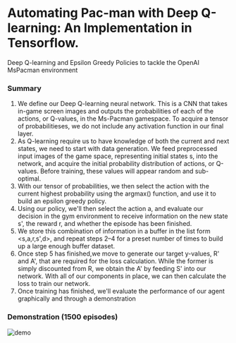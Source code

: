 # Automating Pac-man with Deep Q-learning: An Implementation in Tensorflow.
Deep Q-learning and Epsilon Greedy Policies to tackle the OpenAI MsPacman environment

### Summary

1. We define our Deep Q-learning neural network. This is a CNN that takes in-game screen images and outputs the probabilities of each of the actions, or Q-values, in the Ms-Pacman gamespace. To acquire a tensor of probabilitieses, we do not include any activation function in our final layer.
2. As Q-learning require us to have knowledge of both the current and next states, we need to start with data generation. We feed preprocessed input images of the game space, representing initial states s, into the network, and acquire the initial probability distribution of actions, or Q-values. Before training, these values will appear random and sub-optimal.
3. With our tensor of probabilities, we then select the action with the current highest probability using the argmax() function, and use it to build an epsilon greedy policy.
4. Using our policy, we'll then select the action a, and evaluate our decision in the gym environment to receive information on the new state s', the reward r, and whether the episode has been finished.
5. We store this combination of information in a buffer in the list form <s,a,r,s',d>, and repeat steps 2–4 for a preset number of times to build up a large enough buffer dataset.
6. Once step 5 has finished,we move to generate our target y-values, R' and A', that are required for the loss calculation. While the former is simply discounted from R, we obtain the A' by feeding S' into our network.
With all of our components in place, we can then calculate the loss to train our network.
7. Once training has finished, we'll evaluate the performance of our agent graphically and through a demonstration

### Demonstration (1500 episodes)

![demo](https://media.giphy.com/media/L4SwDa2US0wCi7O8Hk/giphy.gif)
